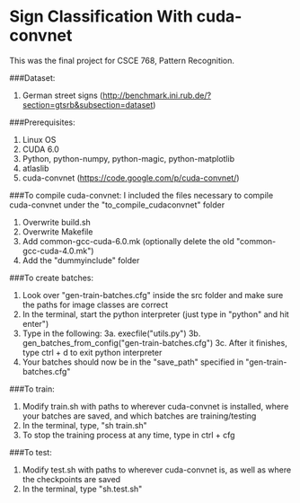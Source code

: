 Sign Classification With cuda-convnet
================================
This was the final project for CSCE 768, Pattern Recognition.

###Dataset:
1. German street signs (http://benchmark.ini.rub.de/?section=gtsrb&subsection=dataset)

###Prerequisites:

1. Linux OS
2. CUDA 6.0
3. Python, python-numpy, python-magic, python-matplotlib
4. atlaslib
5. cuda-convnet (https://code.google.com/p/cuda-convnet/)

###To compile cuda-convnet:
I included the files necessary to compile cuda-convnet under the "to_compile_cudaconvnet" folder

1. Overwrite build.sh
2. Overwrite Makefile
3. Add common-gcc-cuda-6.0.mk (optionally delete the old "common-gcc-cuda-4.0.mk")
4. Add the "dummyinclude" folder

###To create batches:
1. Look over "gen-train-batches.cfg" inside the src folder and make sure the paths for image classes are correct
2. In the terminal, start the python interpreter (just type in "python" and hit enter")
3. Type in the following:
3a. execfile("utils.py")
3b. gen_batches_from_config("gen-train-batches.cfg")
3c. After it finishes, type ctrl + d to exit python interpreter
4. Your batches should now be in the "save_path" specified in "gen-train-batches.cfg"

###To train:
1. Modify train.sh with paths to wherever cuda-convnet is installed, where your batches are saved, and which batches are training/testing
2. In the terminal, type, "sh train.sh"
3. To stop the training process at any time, type in ctrl + cfg

###To test:
1. Modify test.sh with paths to wherever cuda-convnet is, as well as where the checkpoints are saved
2. In the terminal, type "sh.test.sh"
